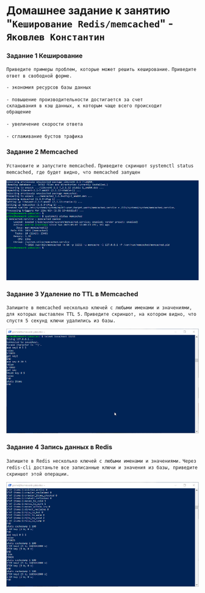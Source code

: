 # Домашнее задание к занятию "`Кеширование Redis/memcached`" - `Яковлев Константин`

### Задание 1 Кеширование

`Приведите примеры проблем, которые может решить кеширование.`
`Приведите ответ в свободной форме.`

```
- экономия ресурсов базы данных

- повышение производительности достигается за счет
складывания в кэш данных, к которым чаще всего происходит
обращение

- увеличение скорости ответа

- сглаживание бустов трафика
```

### Задание 2 Memcached

`Установите и запустите memcached.`
`Приведите скриншот systemctl status memcached, где будет видно, что memcached запущен`

![job2](https://github.com/Prime2270/homework_netology-11-02/blob/main/screenshots/job2.png)

### Задание 3 Удаление по TTL в Memcached

`Запишите в memcached несколько ключей с любыми именами и значениями, для которых выставлен TTL 5.`
`Приведите скриншот, на котором видно, что спустя 5 секунд ключи удалились из базы.`

![job3](https://github.com/Prime2270/homework_netology-11-02/blob/main/screenshots/job3.png)

### Задание 4 Запись данных в Redis

`Запишите в Redis несколько ключей с любыми именами и значениями.`
`Через redis-cli достаньте все записанные ключи и значения из базы, приведите скриншот этой операции.`

![job4](https://github.com/Prime2270/homework_netology-11-02/blob/main/screenshots/job4.png)
